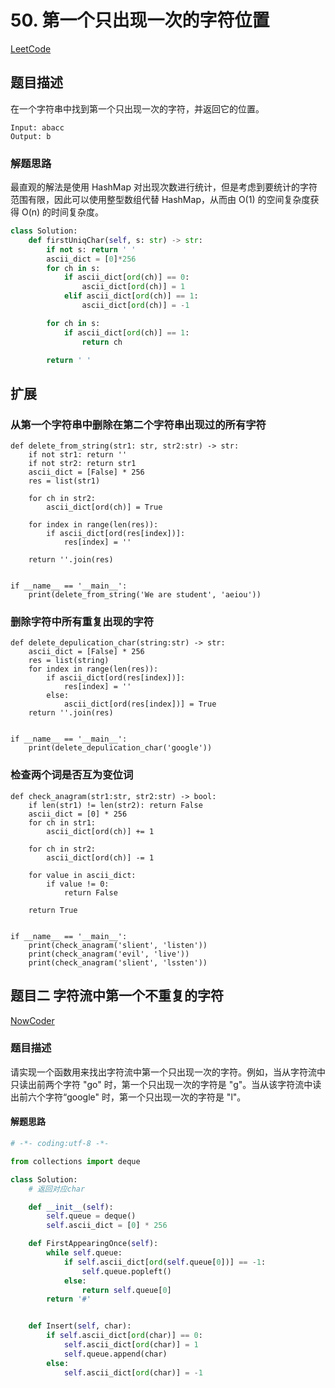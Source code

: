 # 50. 第一个只出现一次的字符位置

[LeetCode](https://leetcode-cn.com/problems/di-yi-ge-zhi-chu-xian-yi-ci-de-zi-fu-lcof/)

## 题目描述

在一个字符串中找到第一个只出现一次的字符，并返回它的位置。

```shell
Input: abacc
Output: b
```

### 解题思路

最直观的解法是使用 HashMap 对出现次数进行统计，但是考虑到要统计的字符范围有限，因此可以使用整型数组代替 HashMap，从而由 O(1) 的空间复杂度获得 O(n) 的时间复杂度。

```python
class Solution:
    def firstUniqChar(self, s: str) -> str:
        if not s: return ' '
        ascii_dict = [0]*256
        for ch in s:
            if ascii_dict[ord(ch)] == 0:
                ascii_dict[ord(ch)] = 1
            elif ascii_dict[ord(ch)] == 1:
                ascii_dict[ord(ch)] = -1

        for ch in s:
            if ascii_dict[ord(ch)] == 1:
                return ch

        return ' '
```

## 扩展

### 从第一个字符串中删除在第二个字符串出现过的所有字符

```python{cmd}
def delete_from_string(str1: str, str2:str) -> str:
    if not str1: return ''
    if not str2: return str1
    ascii_dict = [False] * 256
    res = list(str1)

    for ch in str2:
        ascii_dict[ord(ch)] = True

    for index in range(len(res)):
        if ascii_dict[ord(res[index])]:
            res[index] = ''

    return ''.join(res)


if __name__ == '__main__':
    print(delete_from_string('We are student', 'aeiou'))
```

### 删除字符中所有重复出现的字符

```python{cmd}
def delete_depulication_char(string:str) -> str:
    ascii_dict = [False] * 256
    res = list(string)
    for index in range(len(res)):
        if ascii_dict[ord(res[index])]:
            res[index] = ''
        else:
            ascii_dict[ord(res[index])] = True
    return ''.join(res)


if __name__ == '__main__':
    print(delete_depulication_char('google'))
```

### 检查两个词是否互为变位词

```python{cmd}
def check_anagram(str1:str, str2:str) -> bool:
    if len(str1) != len(str2): return False
    ascii_dict = [0] * 256
    for ch in str1:
        ascii_dict[ord(ch)] += 1

    for ch in str2:
        ascii_dict[ord(ch)] -= 1

    for value in ascii_dict:
        if value != 0:
            return False

    return True


if __name__ == '__main__':
    print(check_anagram('slient', 'listen'))
    print(check_anagram('evil', 'live'))
    print(check_anagram('slient', 'lssten'))
```

## 题目二 字符流中第一个不重复的字符

[NowCoder](https://www.nowcoder.com/practice/00de97733b8e4f97a3fb5c680ee10720?tpId=13&tqId=11207&tPage=1&rp=1&ru=/ta/coding-interviews&qru=/ta/coding-interviews/question-ranking)

### 题目描述

请实现一个函数用来找出字符流中第一个只出现一次的字符。例如，当从字符流中只读出前两个字符 "go" 时，第一个只出现一次的字符是 "g"。当从该字符流中读出前六个字符“google" 时，第一个只出现一次的字符是 "l"。

#### 解题思路

```python
# -*- coding:utf-8 -*-

from collections import deque

class Solution:
    # 返回对应char

    def __init__(self):
        self.queue = deque()
        self.ascii_dict = [0] * 256

    def FirstAppearingOnce(self):
        while self.queue:
            if self.ascii_dict[ord(self.queue[0])] == -1:
                self.queue.popleft()
            else:
                return self.queue[0]
        return '#'


    def Insert(self, char):
        if self.ascii_dict[ord(char)] == 0:
            self.ascii_dict[ord(char)] = 1
            self.queue.append(char)
        else:
            self.ascii_dict[ord(char)] = -1
```
